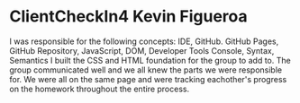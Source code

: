 # ClientCheckIn4 Kevin Figueroa
I was responsible for the following concepts: IDE, GitHub. GitHub Pages, GitHub Repository, 
JavaScript, DOM, Developer Tools Console, Syntax, Semantics
I built the CSS and HTML foundation for the group to add to. 
The group communicated well and we all knew the parts we were responsible for. We were all on 
the same page and were tracking eachother's progress on the homework throughout the entire process. 
